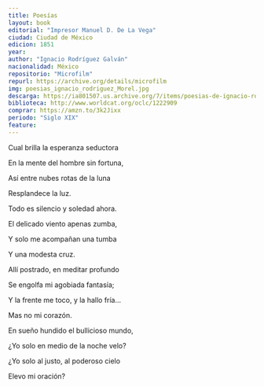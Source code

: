```yaml
---
title: Poesías
layout: book
editorial: "Impresor Manuel D. De La Vega"
ciudad: Ciudad de México
edicion: 1851
year: 
author: "Ignacio Rodríguez Galván"
nacionalidad: México
repositorio: "Microfilm"
repurl: https://archive.org/details/microfilm
img: poesias_ignacio_rodriguez_Morel.jpg
descarga: https://ia801507.us.archive.org/7/items/poesias-de-ignacio-rodriguez-galvan/Poes%C3%ADas%20de%20Ignacio%20Rodr%C3%ADguez%20Galv%C3%A1n.pdf
biblioteca: http://www.worldcat.org/oclc/1222909
comprar: https://amzn.to/3k2Jixx
periodo: "Siglo XIX"
feature: 
---
```

 
Cual brilla la esperanza seductora
 
En la mente del hombre sin fortuna,
 
Así entre nubes rotas de la luna
 
Resplandece la luz.
 
Todo es silencio y soledad ahora.
 
El delicado viento apenas zumba,
 
Y solo me acompañan una tumba
 
Y una modesta cruz.
 
 
Allí postrado, en meditar profundo 
 
Se engolfa mi agobiada fantasía; 
 
Y la frente me toco, y la hallo fría…

Mas no mi corazón. 

En sueño hundido el bullicioso mundo,
  
¿Yo solo en medio de la noche velo? 
 
¿Yo solo al justo, al poderoso cielo
 
Elevo mi oración?
